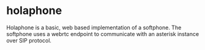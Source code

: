 # holaphone
Holaphone is a basic, web based implementation of a softphone. The softphone uses a webrtc endpoint to communicate with an asterisk instance over SIP protocol.
